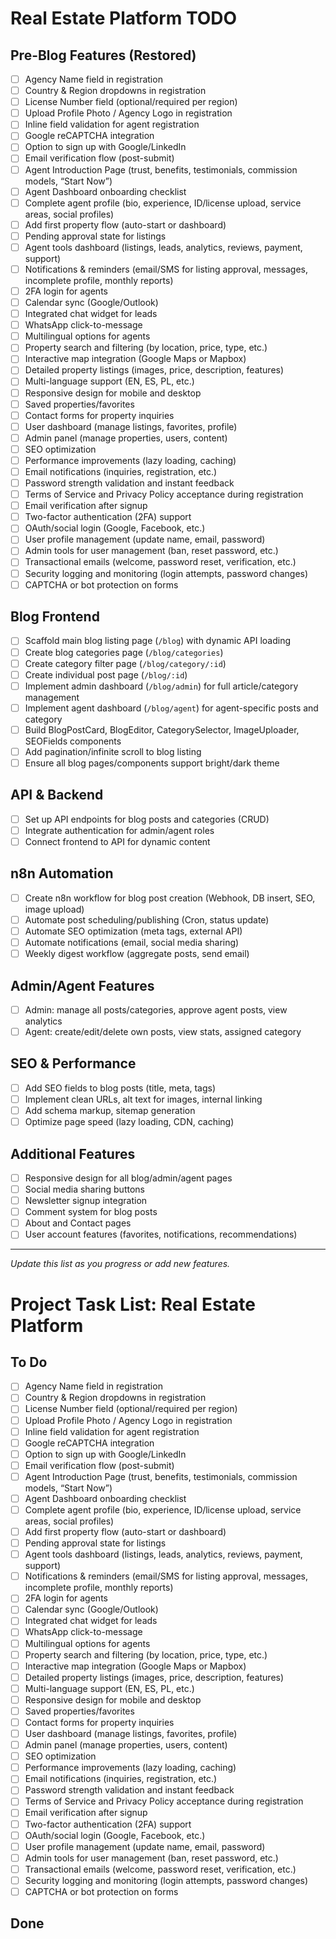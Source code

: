 # Real Estate Platform TODO

## Pre-Blog Features (Restored)
- [ ] Agency Name field in registration
- [ ] Country & Region dropdowns in registration
- [ ] License Number field (optional/required per region)
- [ ] Upload Profile Photo / Agency Logo in registration
- [ ] Inline field validation for agent registration
- [ ] Google reCAPTCHA integration
- [ ] Option to sign up with Google/LinkedIn
- [ ] Email verification flow (post-submit)
- [ ] Agent Introduction Page (trust, benefits, testimonials, commission models, “Start Now”)
- [ ] Agent Dashboard onboarding checklist
- [ ] Complete agent profile (bio, experience, ID/license upload, service areas, social profiles)
- [ ] Add first property flow (auto-start or dashboard)
- [ ] Pending approval state for listings
- [ ] Agent tools dashboard (listings, leads, analytics, reviews, payment, support)
- [ ] Notifications & reminders (email/SMS for listing approval, messages, incomplete profile, monthly reports)
- [ ] 2FA login for agents
- [ ] Calendar sync (Google/Outlook)
- [ ] Integrated chat widget for leads
- [ ] WhatsApp click-to-message
- [ ] Multilingual options for agents
- [ ] Property search and filtering (by location, price, type, etc.)
- [ ] Interactive map integration (Google Maps or Mapbox)
- [ ] Detailed property listings (images, price, description, features)
- [ ] Multi-language support (EN, ES, PL, etc.)
- [ ] Responsive design for mobile and desktop
- [ ] Saved properties/favorites
- [ ] Contact forms for property inquiries
- [ ] User dashboard (manage listings, favorites, profile)
- [ ] Admin panel (manage properties, users, content)
- [ ] SEO optimization
- [ ] Performance improvements (lazy loading, caching)
- [ ] Email notifications (inquiries, registration, etc.)
- [ ] Password strength validation and instant feedback
- [ ] Terms of Service and Privacy Policy acceptance during registration
- [ ] Email verification after signup
- [ ] Two-factor authentication (2FA) support
- [ ] OAuth/social login (Google, Facebook, etc.)
- [ ] User profile management (update name, email, password)
- [ ] Admin tools for user management (ban, reset password, etc.)
- [ ] Transactional emails (welcome, password reset, verification, etc.)
- [ ] Security logging and monitoring (login attempts, password changes)
- [ ] CAPTCHA or bot protection on forms

## Blog Frontend
- [ ] Scaffold main blog listing page (`/blog`) with dynamic API loading
- [ ] Create blog categories page (`/blog/categories`)
- [ ] Create category filter page (`/blog/category/:id`)
- [ ] Create individual post page (`/blog/:id`)
- [ ] Implement admin dashboard (`/blog/admin`) for full article/category management
- [ ] Implement agent dashboard (`/blog/agent`) for agent-specific posts and category
- [ ] Build BlogPostCard, BlogEditor, CategorySelector, ImageUploader, SEOFields components
- [ ] Add pagination/infinite scroll to blog listing
- [ ] Ensure all blog pages/components support bright/dark theme

## API & Backend
- [ ] Set up API endpoints for blog posts and categories (CRUD)
- [ ] Integrate authentication for admin/agent roles
- [ ] Connect frontend to API for dynamic content

## n8n Automation
- [ ] Create n8n workflow for blog post creation (Webhook, DB insert, SEO, image upload)
- [ ] Automate post scheduling/publishing (Cron, status update)
- [ ] Automate SEO optimization (meta tags, external API)
- [ ] Automate notifications (email, social media sharing)
- [ ] Weekly digest workflow (aggregate posts, send email)

## Admin/Agent Features
- [ ] Admin: manage all posts/categories, approve agent posts, view analytics
- [ ] Agent: create/edit/delete own posts, view stats, assigned category

## SEO & Performance
- [ ] Add SEO fields to blog posts (title, meta, tags)
- [ ] Implement clean URLs, alt text for images, internal linking
- [ ] Add schema markup, sitemap generation
- [ ] Optimize page speed (lazy loading, CDN, caching)

## Additional Features
- [ ] Responsive design for all blog/admin/agent pages
- [ ] Social media sharing buttons
- [ ] Newsletter signup integration
- [ ] Comment system for blog posts
- [ ] About and Contact pages
- [ ] User account features (favorites, notifications, recommendations)

---
*Update this list as you progress or add new features.*
# Project Task List: Real Estate Platform

## To Do
  - [ ] Agency Name field in registration
  - [ ] Country & Region dropdowns in registration
  - [ ] License Number field (optional/required per region)
  - [ ] Upload Profile Photo / Agency Logo in registration
  - [ ] Inline field validation for agent registration
  - [ ] Google reCAPTCHA integration
  - [ ] Option to sign up with Google/LinkedIn
  - [ ] Email verification flow (post-submit)
  - [ ] Agent Introduction Page (trust, benefits, testimonials, commission models, “Start Now”)
  - [ ] Agent Dashboard onboarding checklist
  - [ ] Complete agent profile (bio, experience, ID/license upload, service areas, social profiles)
  - [ ] Add first property flow (auto-start or dashboard)
  - [ ] Pending approval state for listings
  - [ ] Agent tools dashboard (listings, leads, analytics, reviews, payment, support)
  - [ ] Notifications & reminders (email/SMS for listing approval, messages, incomplete profile, monthly reports)
  - [ ] 2FA login for agents
  - [ ] Calendar sync (Google/Outlook)
  - [ ] Integrated chat widget for leads
  - [ ] WhatsApp click-to-message
  - [ ] Multilingual options for agents
  - [ ] Property search and filtering (by location, price, type, etc.)
  - [ ] Interactive map integration (Google Maps or Mapbox)
  - [ ] Detailed property listings (images, price, description, features)
  - [ ] Multi-language support (EN, ES, PL, etc.)
  - [ ] Responsive design for mobile and desktop
  - [ ] Saved properties/favorites
  - [ ] Contact forms for property inquiries
  - [ ] User dashboard (manage listings, favorites, profile)
  - [ ] Admin panel (manage properties, users, content)
  - [ ] SEO optimization
  - [ ] Performance improvements (lazy loading, caching)
  - [ ] Email notifications (inquiries, registration, etc.)
  - [ ] Password strength validation and instant feedback
  - [ ] Terms of Service and Privacy Policy acceptance during registration
  - [ ] Email verification after signup
  - [ ] Two-factor authentication (2FA) support
  - [ ] OAuth/social login (Google, Facebook, etc.)
  - [ ] User profile management (update name, email, password)
  - [ ] Admin tools for user management (ban, reset password, etc.)
  - [ ] Transactional emails (welcome, password reset, verification, etc.)
  - [ ] Security logging and monitoring (login attempts, password changes)
  - [ ] CAPTCHA or bot protection on forms

## Done
